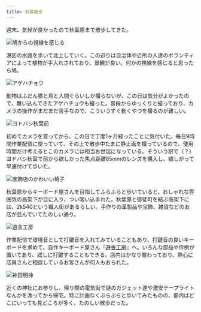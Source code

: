 ```yaml
---
title: 秋葉散歩
---
```

週末、気候が良かったので秋葉原まで散歩してきた。

![](https://lh6.googleusercontent.com/3EqLB54mLlXMmU1gst9R-fDfnRv3wBR9f-CxOfNhYjWsb8Fx48_fG5cwJc_Vmt1kQMUkB7jbKufcO56QZ7RRwyQ5yrXTTVVUZrkqSKcAkprLL1kRIHOWBklx769-2AF_ur1R-jx1jNy1UZhWyUDYEuz-gqrIGMbgEaeMHqX9ynZv5nWEeiwAspI1mw "鳩からの視線を感じる")

港区の水路を歩いて北上していく。この辺りは自治体や近所の人達のボランティアによって植物が手入れされており、景観が良い。何かの視線を感じると思ったら鳩。

![](https://lh3.googleusercontent.com/D3vCRaF6DQveOLS-Pt7mXyr6Qm5j3l35DETtrdQm-HK_wtDtSKEhumQeDGNnjBfVfnNodwzk18A7ghpUFDDtPRjZohEMll1iwtTTsTRCwL8zEeJW3Vhln7A5tw9tUkgUrY71qZ2LGof0Sbe4SHv-FiPPTe0lTMTjiITQhToFf3YhAFSmHjo5mH3oPw "アゲハチョウ")

動物はふだん猫と鳥と人間ぐらいしか撮らないが、この日は気分がよかったので、舞い込んできたアゲハチョウも撮った。普段からゆっくりと撮っており、カメラの操作がまだまだ苦手なので、こういうすぐ動くやつを撮るのが難しい。

![](https://lh3.googleusercontent.com/_dXRFKl4zkJeKRxPxhf9MX7t8C0TzC1oTE2j8avkRiqT2FWRq54nNNIKMvPh-ZvG23G7SsgoVLRXtSCuRURttlGqtX7HGzrrq_effxtwXO9mzPvfKH1TB-f0V4hWWExPItgA6zp3tE6tPdurAZKfP-4gI8PUmo1eJ4gQSvk-os3utnswAXZRYL17lg "ヨドバシ秋葉前")

初めてカメラを買ってから、この日で丁度1ヶ月経ったことに気付いた。毎日9時間作業配信に使っていて、その上で散歩中たまに静止画を撮っているので、使用時間だけ考えるとこのカメラには相当お世話になっている。そういう訳で（？）ヨドバシ秋葉で前から欲しかった焦点距離85mmのレンズを購入し、嬉しがって早速付けて歩いた。

![](https://lh4.googleusercontent.com/87ih2asepoHt01ku8RZcHw6vs_rrQYAtuGHgAQDbxaPScIfXq3JojqT71rZFCfi1UN4TZWIskBRXCrUAYj0-OoYvuhlicGe92nNQ1SMaSgAc6AHpc9mWqeCwPxcIsMXDK2CKWg-ZYxqIyT1QG53L3k1j0Obt50_Rwa5_RDPkPgg1lMWpy4ZUs38cYg "宝飾店のかわいい椅子")

秋葉原からキーボード屋さんを目指してふらふらと歩いていると、おしゃれな雰囲気の高架下が目に入り、つい吸い込まれた。秋葉原と御徒町を結ぶ高架下には、2k540という職人街があるらしい。手作りの革製品や宝飾、雑貨などのお店が並んでいてたのしい通り。

![](https://lh5.googleusercontent.com/y1GAY-sQ4HtqhnIlK5veZCCtoz3FVzZZzGNiBymlSMVJGz5QTj0NYtyPojpEsL5C1yfHVRjuFP_dp5a8Zdcob2ex8Hpq1rB0oIoztBQuxP_sSfgReZVuekTWN33Y12o9Y1f-naPY_aU8ddz_ZG0UJksxlLD3HSGj05FuQ63tmjw31phyNqXioPeMxg "遊舎工房")

作業配信で環境音として打鍵音を入れてみていることもあり、打鍵音の良いキーボードを求めて、自作キーボード屋さん『[遊舎工房](https://yushakobo.jp/)』へ。いろんな部品や作例が置いてあり、試しに打鍵することもできる。店内はかなり賑わっており、熱心に店員さんと相談しているお客さんが何人もおられた。

![](https://lh3.googleusercontent.com/IUw0nKTpsy2ImN-IVWFF2b7GIlGB1fZ5w_c-2IWXExeFvnB_ZBogex2s3SJhjgrHP55TN1r5cucAWxjkoBO4i_APUhU1YKUyUDmK_GrYCLlqD_2FanJ0AM1UCkcyJoMRjfjE-tB04ZVW9OqQ9GmKm8EHAhgwbmjZrJYCvKJTwQVrnM1YwXn9ZKSBBw "神田明神")

近くの神社にお参りし、帰り際の電気街で謎のガジェット達や激安テープライトなんかを漁ってから帰宅。特に計画なくぶらぶらと歩いてみたものの、都内はどこにいっても見どころが多く、たのしい散歩だった。
